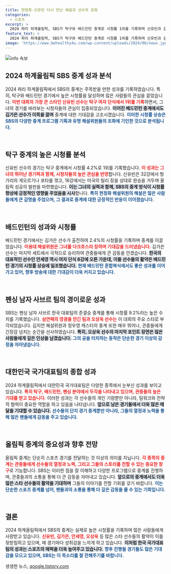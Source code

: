 ```yaml
---
title: 현정화·신유빈 다시 만난 해설과 선수의 조화
categories:
  - 스포츠
excerpt: >
  2024 파리 하계올림픽, SBS가 탁구와 배드민턴 중계로 시청률 1위를 기록하며 신유빈과 김가은의 활약이 주목받고 있다! 신유빈은 8강에서 일본의 히라노와 맞붙으며 기대감을 증폭시키고, 펜싱 남자 사브르는 3연패 금메달을 차지하는 기쁨도 누렸다.
feature_text: >
  2024 파리 하계올림픽, SBS가 탁구와 배드민턴 중계로 시청률 1위를 기록하며 신유빈과 김가은의 활약이 주목받고 있다! 신유빈은 8강에서 일본의 히라노와 맞붙으며 기대감을 증폭시키고, 펜싱 남자 사브르는 3연패 금메달을 차지하는 기쁨도 누렸다.
image: 'https://www.behealthy4u.com/wp-content/uploads/2024/06/news.jpg'
---
```


<p><img src="https://www.behealthy4u.com/wp-content/uploads/2024/06/news.jpg" alt="info 속보" /></p>

<h2 data-ke-size="size26">2024 하계올림픽 SBS 중계 성과 분석</h2>

<p data-ke-size="size16">2024 파리 하계올림픽에서 SBS의 중계는 주목받을 만한 성과를 기록하였습니다. 특히, 탁구와 배드민턴 경기에서 높은 시청률을 달성하며 많은 사람들의 관심을 끌었습니다. <b><span style="color: #ee2323;">이번 대회의 가장 큰 스타인 신유빈 선수는 탁구 여자 단식에서 1위를 기록</span></b>하면서, 그녀의 경기를 바라보는 시청자들의 관심이 집중되었습니다. <b><span style="background-color: #21538527;">이어진 배드민턴 중계에서도 김가은 선수가 이목을 끌며</span></b> 중계에 대한 기대감을 고조시켰습니다. <b><span style="color: #1a5490;">이러한 시청률 상승은 SBS의 다양한 중계 프로그램 기획과 유명 해설위원들의 조화에 기인한 것으로 분석됩니다.</span></b></p>

<p data-ke-size="size16">&nbsp;</p>

<h2 data-ke-size="size26">탁구 중계의 높은 시청률 분석</h2>

<p data-ke-size="size16">신유빈 선수의 경기는 탁구 중계에서 시청률 4.2%로 1위를 기록했습니다. <b><span style="color: #ee2323;">이 성과는 그녀의 뛰어난 경기력과 함께, 시청자들의 높은 관심을 반영</span></b>합니다. 신유빈은 32강에서 헝가리의 게오르기나 포타를 꺾고, 16강에서는 미국의 릴리 장을 상대로 완승을 거두며 올림픽 성공의 발판을 마련했습니다. <b><span style="background-color: #21538527;">이는 그녀의 실력과 함께, SBS의 중계 방식이 시청률 향상에 긍정적인 영향을 주었음을 시사</span></b>합니다. <b><span style="color: #1a5490;">특히 현정화 해설위원의 해설은 많은 사람들에게 큰 감명을 주었으며, 그 결과로 중계에 대한 긍정적인 반응이 이어졌습니다.</span></b></p>

<p data-ke-size="size16">&nbsp;</p>

<h2 data-ke-size="size26">배드민턴의 성과와 시청률</h2>

<p data-ke-size="size16">배드민턴 경기에서는 김가은 선수가 출전하여 2.4%의 시청률을 기록하며 중계를 이끌었습니다. <b><span style="color: #ee2323;">이용대 해설위원은 그녀를 다크호스라 칭하며 기대감을 드러냈습니다.</span></b> 김가은 선수는 마지막 세트에서 극적으로 승리하여 관중들에게 큰 감동을 안겼습니다. <b><span style="background-color: #21538527;">한국의 대표적인 선수인 안세영 역시 여자 단식 8강에 오른 가운데, 이들 선수들의 활약은 배드민턴 경기의 시청률 상승에 일조했습니다.</span></b> <b><span style="color: #1a5490;">현재 배드민턴 혼합복식에서도 좋은 성과를 이어가고 있어, 향후 방송에 대한 기대감이 더욱 커지고 있습니다.</span></b></p>

<p data-ke-size="size16">&nbsp;</p>

<h2 data-ke-size="size26">펜싱 남자 사브르 팀의 경이로운 성과</h2>

<p data-ke-size="size16">SBS는 펜싱 남자 사브르 한국 대표팀의 준결승 중계를 통해 시청률 9.2%라는 높은 수치를 기록했습니다. <b><span style="color: #ee2323;">삼연패의 영광을 안긴 팀과 오상욱 선수는</span></b> 이 대회의 주요 스타로 부각되었습니다. 김지연 해설위원과 정우영 캐스터의 중계 또한 매우 뛰어나, 관중들에게 긴장감 넘치는 순간을 선사하였습니다. <b><span style="background-color: #21538527;">특히, 오상욱 선수의 마지막 포인트 장면은 많은 사람들에게 깊은 인상을 남겼습니다.</span></b> <b><span style="color: #1a5490;">그의 공을 터치하는 동작은 단순한 경기 이상의 감정을 자아냈습니다.</span></b></p>

<p data-ke-size="size16">&nbsp;</p>

<h2 data-ke-size="size26">대한민국 국가대표팀의 종합 성과</h2>

<p data-ke-size="size16">2024 하계올림픽에서 대한민국 국가대표팀은 다양한 종목에서 눈부신 성과를 보이고 있습니다. <b><span style="color: #ee2323;">특히 탁구, 배드민턴, 펜싱 분야에서 두각을 나타내고 있으며, 관중들의 높은 기대를 받고 있습니다.</span></b> 이러한 성과는 각 선수들의 개인 기량뿐만 아니라, 팀워크와 전략적 협력이 중요한 역할을 하고 있음을 나타냅니다. <b><span style="background-color: #21538527;">앞으로 남은 경기들에서 더욱 많은 메달을 기대할 수 있습니다.</span></b> <b><span style="color: #1a5490;">선수들의 단지 경기 중계뿐만 아니라, 그들의 열정과 노력을 통해 많은 팬들에게 감동을 주고 있습니다.</span></b></p>

<p data-ke-size="size16">&nbsp;</p>

<h2 data-ke-size="size26">올림픽 중계의 중요성과 향후 전망</h2>

<p data-ke-size="size16">올림픽 중계는 단순히 스포츠 경기를 전달하는 것 이상의 의미를 지닙니다. <b><span style="color: #ee2323;">각 종목의 중계는 관중들에게 선수들의 열정과 노력, 그리고 그들의 스토리를 전할 수 있는 중요한 창구</span></b>로 기능합니다. SBS는 이러한 점을 잘 이해하고 다양한 프로그램으로 중계를 진행하며, 관중들과의 소통을 통해 더 큰 감동을 자아내고 있습니다. <b><span style="background-color: #21538527;">앞으로의 중계에서도 더욱 많은 스타 선수들의 활약을 기대하며</span></b> 그들의 이야기를 전할 기회를 갖기 바랍니다. <b><span style="color: #1a5490;">이는 단순한 스포츠 중계를 넘어, 팬들과의 소통을 통해 더 깊은 감동을 줄 수 있는 기회입니다.</span></b></p>

<p data-ke-size="size16">&nbsp;</p>

<h2 data-ke-size="size26">결론</h2>

<p data-ke-size="size16">2024 하계올림픽에서 SBS의 중계는 실제로 높은 시청률을 기록하며 많은 사람들에게 사랑받고 있습니다. <b><span style="color: #ee2323;">신유빈, 김가은, 안세영, 오상욱</span></b> 등 많은 스타 선수들의 활약이 이를 뒷받침하고 있으며, 매 경기마다 성취감을 느끼게 하고 있습니다. <b><span style="background-color: #21538527;">이처럼 한국 국가대표팀의 성과는 스포츠의 매력을 더욱 높여주고 있습니다.</span></b> <b><span style="color: #1a5490;">향후 진행될 경기들도 많은 기대감을 모으고 있으며, SBS는 이 목소리를 잘 전해주기를 바랍니다.</span></b></p>
생생한 뉴스, <a href="https://qoogle.tistory.com" rel="dofollow">qoogle.tistory.com</a>


